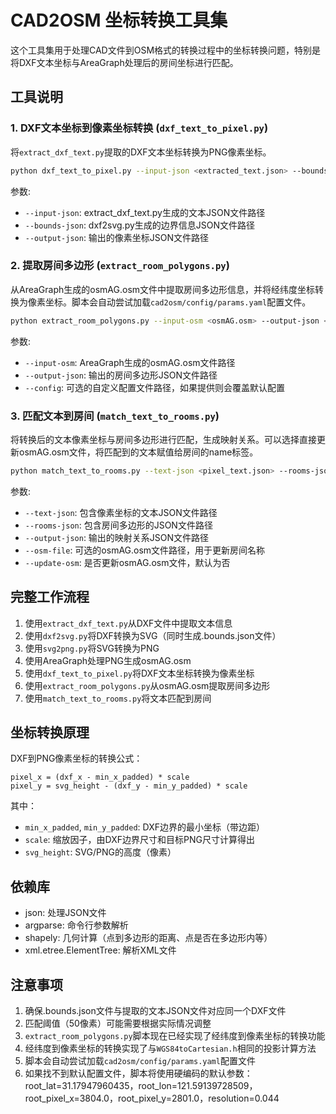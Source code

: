 # CAD2OSM 坐标转换工具集

这个工具集用于处理CAD文件到OSM格式的转换过程中的坐标转换问题，特别是将DXF文本坐标与AreaGraph处理后的房间坐标进行匹配。

## 工具说明

### 1. DXF文本坐标到像素坐标转换 (`dxf_text_to_pixel.py`)

将`extract_dxf_text.py`提取的DXF文本坐标转换为PNG像素坐标。

```bash
python dxf_text_to_pixel.py --input-json <extracted_text.json> --bounds-json <file.bounds.json> --output-json <output.json>
```

参数:
- `--input-json`: extract_dxf_text.py生成的文本JSON文件路径
- `--bounds-json`: dxf2svg.py生成的边界信息JSON文件路径
- `--output-json`: 输出的像素坐标JSON文件路径

### 2. 提取房间多边形 (`extract_room_polygons.py`)

从AreaGraph生成的osmAG.osm文件中提取房间多边形信息，并将经纬度坐标转换为像素坐标。脚本会自动尝试加载`cad2osm/config/params.yaml`配置文件。

```bash
python extract_room_polygons.py --input-osm <osmAG.osm> --output-json <rooms.json> [--config <custom_params.yaml>]
```

参数:
- `--input-osm`: AreaGraph生成的osmAG.osm文件路径
- `--output-json`: 输出的房间多边形JSON文件路径
- `--config`: 可选的自定义配置文件路径，如果提供则会覆盖默认配置

### 3. 匹配文本到房间 (`match_text_to_rooms.py`)

将转换后的文本像素坐标与房间多边形进行匹配，生成映射关系。可以选择直接更新osmAG.osm文件，将匹配到的文本赋值给房间的name标签。

```bash
python match_text_to_rooms.py --text-json <pixel_text.json> --rooms-json <rooms.json> --output-json <mapping.json> [--osm-file <osmAG.osm>] [--update-osm]
```

参数:
- `--text-json`: 包含像素坐标的文本JSON文件路径
- `--rooms-json`: 包含房间多边形的JSON文件路径
- `--output-json`: 输出的映射关系JSON文件路径
- `--osm-file`: 可选的osmAG.osm文件路径，用于更新房间名称
- `--update-osm`: 是否更新osmAG.osm文件，默认为否

## 完整工作流程

1. 使用`extract_dxf_text.py`从DXF文件中提取文本信息
2. 使用`dxf2svg.py`将DXF转换为SVG（同时生成.bounds.json文件）
3. 使用`svg2png.py`将SVG转换为PNG
4. 使用AreaGraph处理PNG生成osmAG.osm
5. 使用`dxf_text_to_pixel.py`将DXF文本坐标转换为像素坐标
6. 使用`extract_room_polygons.py`从osmAG.osm提取房间多边形
7. 使用`match_text_to_rooms.py`将文本匹配到房间

## 坐标转换原理

DXF到PNG像素坐标的转换公式：

```
pixel_x = (dxf_x - min_x_padded) * scale
pixel_y = svg_height - (dxf_y - min_y_padded) * scale
```

其中：
- `min_x_padded`, `min_y_padded`: DXF边界的最小坐标（带边距）
- `scale`: 缩放因子，由DXF边界尺寸和目标PNG尺寸计算得出
- `svg_height`: SVG/PNG的高度（像素）

## 依赖库

- json: 处理JSON文件
- argparse: 命令行参数解析
- shapely: 几何计算（点到多边形的距离、点是否在多边形内等）
- xml.etree.ElementTree: 解析XML文件

## 注意事项

1. 确保.bounds.json文件与提取的文本JSON文件对应同一个DXF文件
2. 匹配阈值（50像素）可能需要根据实际情况调整
3. `extract_room_polygons.py`脚本现在已经实现了经纬度到像素坐标的转换功能
4. 经纬度到像素坐标的转换实现了与`WGS84toCartesian.h`相同的投影计算方法
5. 脚本会自动尝试加载`cad2osm/config/params.yaml`配置文件
6. 如果找不到默认配置文件，脚本将使用硬编码的默认参数：root_lat=31.17947960435，root_lon=121.59139728509，root_pixel_x=3804.0，root_pixel_y=2801.0，resolution=0.044



<!-- python /home/jay/AGSeg_ws/AGSeg/cad2osm/script/core_process/add_text_to_osm.py \
--text-json /home/jay/AGSeg_ws/AGSeg/cad2osm/data/SIST/extract_text/SIST-F1.json \
--bounds-json /home/jay/AGSeg_ws/AGSeg/cad2osm/data/SIST/img/svg_manual_filter/SIST-F1-filtered_new.bounds.json \
--input-osm /home/jay/AGSeg_ws/AGSeg/cad2osm/data/SIST/ag_osm/SIST-F1_clear_edited260_filtered_osmAG.osm \
--output-osm /home/jay/AGSeg_ws/AGSeg/cad2osm/data/SIST/ag_osm/SIST-F1_texted.osm \
--config /home/jay/AGSeg_ws/AGSeg/cad2osm/config/params.yaml \
--visualize 
--output-mapping-json /home/jay/AGSeg_ws/AGSeg/cad2osm/data/SIST/ag_osm/SIST-F1_mapping.json
-->